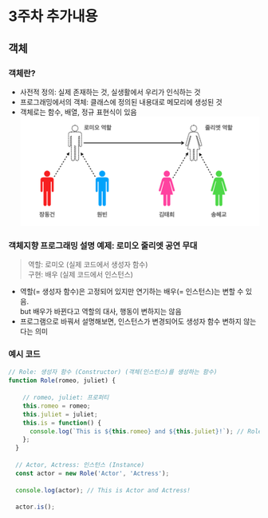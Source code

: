 # 3주차 추가내용
## 객체
### 객체란?
- 사전적 정의: 실제 존재하는 것, 실생활에서 우리가 인식하는 것
- 프로그래밍에서의 객체: 클래스에 정의된 내용대로 메모리에 생성된 것
- 객체로는 함수, 배열, 정규 표현식이 있음
![0](img/객체2.png)
### 객체지향 프로그래밍 설명 예제: 로미오 줄리엣 공연 무대
  > 역할: 로미오 (실제 코드에서 생성자 함수)  
  > 구현: 배우 (실제 코드에서 인스턴스)

  - 역할(= 생성자 함수)은 고정되어 있지만 연기하는 배우(= 인스턴스)는 변할 수 있음.  
    but 배우가 바뀐다고 역할의 대사, 행동이 변하지는 않음
  - 프로그램으로 바꿔서 설명해보면, 인스턴스가 변경되어도 생성자 함수 변하지 않는다는 의미

### 예시 코드
```Javascript
// Role: 생성자 함수 (Constructor) (객체(인스턴스)를 생성하는 함수)
function Role(romeo, juliet) {

    // romeo, juliet: 프로퍼티
    this.romeo = romeo;
    this.juliet = juliet;
    this.is = function() {
      console.log(`This is ${this.romeo} and ${this.juliet}!`); // Role {romeo: 'Actor', juliet: 'Actress', is: ƒ}
    };
  }

  // Actor, Actress: 인스턴스 (Instance)
  const actor = new Role('Actor', 'Actress'); 
  
  console.log(actor); // This is Actor and Actress!
  
  actor.is(); 
```
